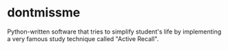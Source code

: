 # dontmissme
Python-written software that tries to simplify student's life by implementing a very famous study technique called "Active Recall".
